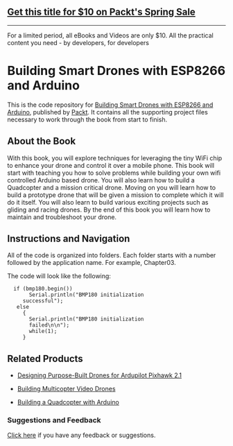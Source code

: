 ## [Get this title for $10 on Packt's Spring Sale](https://www.packt.com/B08438?utm_source=github&utm_medium=packt-github-repo&utm_campaign=spring_10_dollar_2022)
-----
For a limited period, all eBooks and Videos are only $10. All the practical content you need \- by developers, for developers

# Building Smart Drones with ESP8266 and Arduino
This is the code repository for [Building Smart Drones with ESP8266 and Arduino](https://www.packtpub.com/hardware-and-creative/building-smart-drones-esp8266-and-arduino?utm_source=repository&utm_medium=github&utm_campaign=repository&utm_term=9781788477512), published by [Packt](https://www.packtpub.com/?utm_source=github). It contains all the supporting project files necessary to work through the book from start to finish.

## About the Book
With this book, you will explore techniques for leveraging the tiny WiFi chip to enhance your drone and control it over a mobile phone. This book will start with teaching you how to solve problems while building your own wifi controlled Arduino based drone. You will also learn how to build a Quadcopter and a mission critical drone. Moving on you will learn how to build a prototype drone that will be given a mission to complete which it will do it itself. You will also learn to build various exciting projects such as gliding and racing drones. By the end of this book you will learn how to maintain and troubleshoot your drone.

## Instructions and Navigation
All of the code is organized into folders. Each folder starts with a number followed by the application name. For example, Chapter03.

The code will look like the following:
```
  if (bmp180.begin())
       Serial.println("BMP180 initialization   
     successful");
   else
     {
       Serial.println("BMP180 initialization  
       failed\n\n");
       while(1); 
     }
```

## Related Products
* [Designing Purpose-Built Drones for Ardupilot Pixhawk 2.1](https://www.packtpub.com/hardware-and-creative/designing-purpose-build-drones-ardupilotpixhawk-21?utm_source=repository&utm_medium=github&utm_campaign=repository&utm_term=9781786469168)

* [Building Multicopter Video Drones](https://www.packtpub.com/hardware-and-creative/building-multicopter-video-drones?utm_source=repository&utm_medium=github&utm_campaign=repository&utm_term=9781782175438)

* [Building a Quadcopter with Arduino](https://www.packtpub.com/hardware-and-creative/building-quadcopter-arduino?utm_source=repository&utm_medium=github&utm_campaign=repository&utm_term=9781785281846)

### Suggestions and Feedback
[Click here](https://docs.google.com/forms/d/e/1FAIpQLSe5qwunkGf6PUvzPirPDtuy1Du5Rlzew23UBp2S-P3wB-GcwQ/viewform) if you have any feedback or suggestions.


